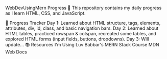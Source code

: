 WebDevUsingMern Progress 🚀
This repository contains my daily progress as I learn HTML, CSS, and JavaScript.

📅 Progress Tracker
Day 1: Learned about HTML structure, tags, elements, attributes, div, id, class, and basic navigation bars.
Day 2: Learned about HTML tables, practiced rowspan & colspan, recreated some tables, and explored HTML forms (input fields, buttons, dropdowns).
Day 3: Will update...
📚 Resources I'm Using
Luv Babbar's MERN Stack Course
MDN Web Docs
